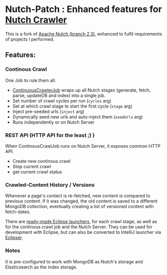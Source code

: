 # Nutch-Patch : Enhanced features for [Nutch Crawler](http://nutch.apache.org/)

This is a fork of [Apache Nutch (branch 2.3)](https://github.com/apache/nutch/tree/branch-2.3), enhanced to fulfil requirements of projects I performed.

## Features:

### Continous Crawl
One Job to rule them all.

- [ContinuousCrawlerJob](https://github.com/yaireclipse/nutch-patch/blob/master/src/java/com/geektime/crawl/ContinuousCrawlerJob.java) wraps up all Nutch stages (generate, fetch, parse, updateDB and index) into a single job.
- Set number of crawl cycles per run (`cycles` arg)
- Set at which crawl stage to start the first cycle (`stage` arg)
- Inject pre-seeded urls (`inject` arg)
- Dynamically seed new urls and auto-inject them (`seedUrls` arg)
- Runs independently or on Nutch Server

### REST API (HTTP API for the least ;) )
When ContinousCrawlJob runs on Nutch Server, it exposes common HTTP API:

- Create new continous crawl
- Stop current crawl
- get current crawl status

### Crawled-Content History / Versions
Whenever a page's contect is re-fetched, new content is compared to previous content. If it was changed, the old content is saved to a different MongoDB collection, eventually creating a list of versioned content with fetch-dates.

There are [ready-made Eclipse launchers](https://github.com/yaireclipse/nutch-patch/tree/master/eclipse_run_configurations), for each crawl stage, as well as for the continous crawl job and the Nutch Server. They can be used for development with Eclipse, but can also be converted to IntelliJ launcher via [Eclipser](https://github.com/kukido/eclipser).

### Notes
It is pre-configured to work with MongoDB as Nutch's storage and Elasticsearch as the index storage.
